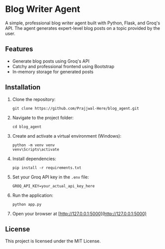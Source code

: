 # Blog Writer Agent

A simple, professional blog writer agent built with Python, Flask, and Groq's API.
The agent generates expert-level blog posts on a topic provided by the user.

## Features

- Generate blog posts using Groq's API
- Catchy and professional frontend using Bootstrap
- In-memory storage for generated posts

## Installation

1. Clone the repository:
   ```
   git clone https://github.com/Prajjwal-Here/blog_agent.git
   ```
2. Navigate to the project folder:
   ```
   cd blog_agent
   ```
3. Create and activate a virtual environment (Windows):
   ```
   python -m venv venv
   venv\Scripts\activate
   ```
4. Install dependencies:
   ```
   pip install -r requirements.txt
   ```
5. Set your Groq API key in the `.env` file:
   ```
   GROQ_API_KEY=your_actual_api_key_here
   ```
6. Run the application:
   ```
   python app.py
   ```
7. Open your browser at [http://127.0.0.1:5000](http://127.0.0.1:5000)

## License

This project is licensed under the MIT License.
